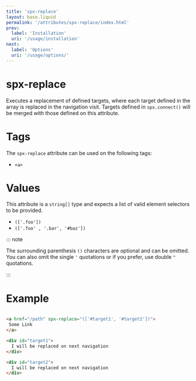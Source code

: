 ```yaml
---
title: 'spx-replace'
layout: base.liquid
permalink: '/attributes/spx-replace/index.html'
prev:
  label: 'Installation'
  uri: '/usage/installation'
next:
  label: 'Options'
  uri: '/usage/options/'
---
```


# spx-replace

Executes a replacement of defined targets, where each target defined in the array is replaced in the navigation visit. Targets defined in `spx.connect()` will be merged with those defined on this attribute.

# Tags

The `spx-replace` attribute can be used on the following tags:

- `<a>`

# Values

This attribute is a `string[]` type and expects a list of valid element selectors to be provided.

- `(['.foo'])`
- `(['.foo' , '.bar', '#baz'])`

::: note

The surrounding parenthesis `()` characters are optional and can be omitted. You can also omit the single `'` quotations or if you prefer, use double `"` quotations.

:::

# Example

<!-- prettier-ignore -->
```html

<a href="/path" spx-replace="(['#target1', '#target2'])">
 Some Link
</a>

<div id="target1">
  I will be replaced on next navigation
</div>

<div id="target2">
  I will be replaced on next navigation
</div>

```
